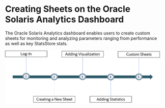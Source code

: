 # Creating Sheets on the Oracle Solaris Analytics Dashboard

The Oracle Solaris Analytics dashboard enables users to create custom sheets for monitoring and analyzing parameters ranging from performance as well as key StatsStore stats. 

![Sheets on the StatsStore](Images/Workflow1.png "Workflow")


